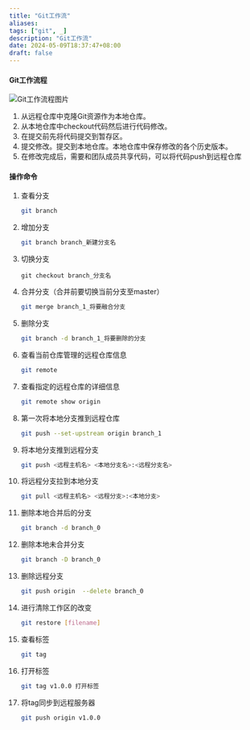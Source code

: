 ```yaml
---
title: "Git工作流"
aliases: 
tags: ["git", _]
description: "Git工作流"
date: 2024-05-09T18:37:47+08:00
draft: false
---
```



#### Git工作流程

![Git工作流程图片](/img/git/git工作流/git工作流程.png)

1. 从远程仓库中克隆Git资源作为本地仓库。
2. 从本地仓库中checkout代码然后进行代码修改。
3. 在提交前先将代码提交到暂存区。
4. 提交修改。提交到本地仓库。本地仓库中保存修改的各个历史版本。
5. 在修改完成后，需要和团队成员共享代码，可以将代码push到远程仓库

#### 操作命令

1. 查看分支

   ```sh
   git branch
   ```

2. 增加分支

   ```sh
   git branch branch_新建分支名
   ```

3. 切换分支

   ```ssh
   git checkout branch_分支名
   ```

4. 合并分支（合并前要切换当前分支至master）

   ```sh
   git merge branch_1_将要融合分支
   ```

5. 删除分支

   ```sh
   git branch -d branch_1_将要删除的分支
   ```

6. 查看当前仓库管理的远程仓库信息

   ```sh
   git remote
   ```

7. 查看指定的远程仓库的详细信息

   ```sh
   git remote show origin
   ```

8. 第一次将本地分支推到远程仓库

   ```sh
   git push --set-upstream origin branch_1
   ```

9. 将本地分支推到远程分支

   ```sh
   git push <远程主机名> <本地分支名>:<远程分支名>
   ```

10. 将远程分支拉到本地分支

    ```sh
    git pull <远程主机名> <远程分支>:<本地分支>
    ```

11. 删除本地合并后的分支

    ```sh
    git branch -d branch_0
    ```

12. 删除本地未合并分支

    ```sh
    git branch -D branch_0
    ```

13. 删除远程分支

    ```sh
    git push origin  --delete branch_0
    ```

14. 进行清除工作区的改变

    ```sh
    git restore [filename]
    ```

15. 查看标签

    ```sh
    git tag
    ```

16. 打开标签

    ```sh
    git tag v1.0.0 打开标签
    ```

17. 将tag同步到远程服务器

    ```sh
    git push origin v1.0.0
    ```

    

